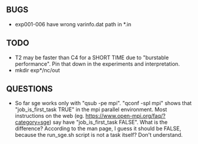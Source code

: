 ## BUGS

* exp001-006 have wrong varinfo.dat path in *.in


## TODO

* T2 may be faster than C4 for a SHORT TIME due to "burstable performance". Pin that down in the experiments and interpretation.
* mkdir exp*/nc/out


## QUESTIONS

* So far sge works only with "qsub -pe mpi". "qconf -spl mpi" shows that "job_is_first_task TRUE" in the mpi parallel environment. Most instructions on the web (eg. https://www.open-mpi.org/faq/?category=sge) say have "job_is_first_task FALSE". What is the difference? According to the man page, I guess it should be FALSE, because the run_sge.sh script is not a task itself? Don't understand.